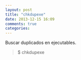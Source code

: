 ```yaml
---
layout: post
title: "chkdupexe"
date: 2013-12-15 16:09
comments: true
categories: 
---
```

Buscar duplicados en ejecutables.

>$ chkdupexe

